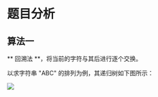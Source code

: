 # 题目分析 #

## 算法一 ##
** 回溯法 **，将当前的字符与其后进行逐个交换。

以求字符串 "ABC" 的排列为例，其递归树如下图所示：

![]("file:///../pic/2013-10-10/2013-10-10-permutation.png")

